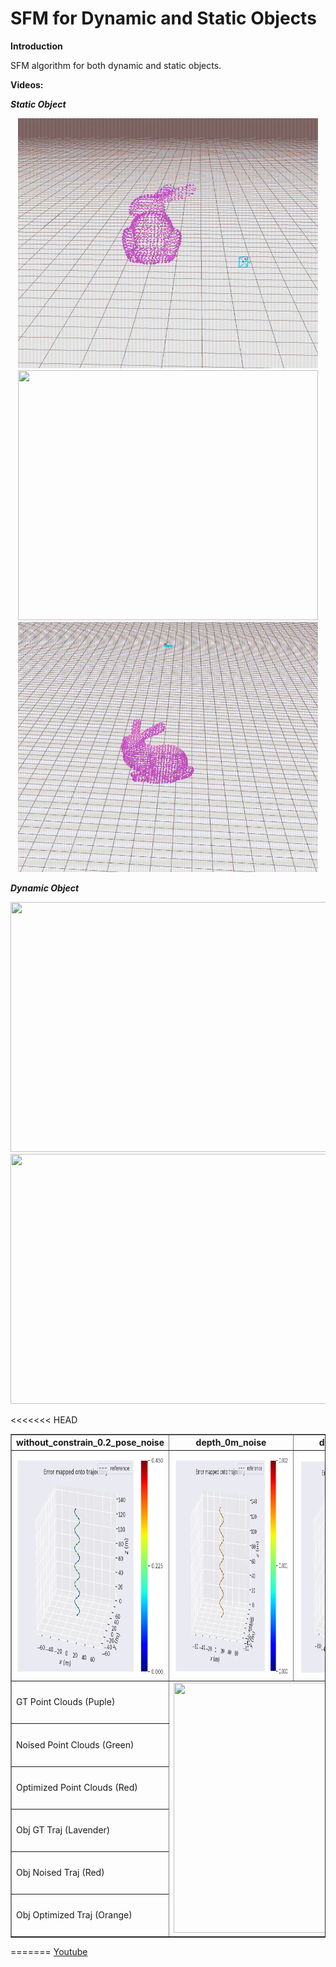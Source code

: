 # SFM for Dynamic and Static Objects
**Introduction**

SFM algorithm for both dynamic and static objects.

**Videos:**

***Static Object***

<center class = "half">
<img src = "Picture/Static_SFM_Cylinder.gif" width = "480" height = "400" /> 
<img src = "Picture/Static_SFM_Spherical_1.gif"  width = "480" height = "400" />
<img src = "Picture/Static_SFM_Spherical_2.gif"  width = "480" height = "400" />
</center>

***Dynamic Object***

<center class = "half">
<img src = "Picture/Dynamic_SFM_1.gif" width = "720" height = "400" /> 
<img src = "Picture/Dynamic_SFM_2.gif"  width = "720" height = "400" />
</center>

<<<<<<< HEAD
<table border="1" width="1440" cellspacing="10">
<tr>
  <th align="center">without_constrain_0.2_pose_noise</th>
  <th align="center">depth_0m_noise</th>
  <th align="center">depth_0.2m_noise</th>
  <th align="center">depth_0.4m_noise</th>
</tr>
<tr>
  <td><img src = "Picture/without_constrain_0.2_pose_noise.png" width = "360" height = "360" /> </td>
  <td><img src = "Picture/depth_0m_noise.png" width = "360" height = "360" /> </td>
  <td><img src = "Picture/depth_0.2m_noise.png" width = "360" height = "360" /> </td>
  <td><img src = "Picture/depth_0.4m_noise.png" width = "360" height = "360" /> </td>
</tr>
<tr>
<td>GT Point Clouds (Puple)</td>
<td rowspan="6" colspan="4" align="center"><img src = "Picture/res.gif" width = "600" height = "400" /> </td>
</tr>
<tr>
<td>Noised Point Clouds (Green)</td>
</tr>
<tr>
<td>Optimized Point Clouds (Red)</td>
</tr>
<tr>
<td>Obj GT Traj (Lavender)</td>
</tr>
<tr>
<td>Obj Noised Traj (Red)</td>
</tr>
<tr>
<td>Obj Optimized Traj (Orange)</td>
</tr>
</table>

<!-- [Youtube](https://youtu.be/iQVhdhqFTZQ) -->
=======
[Youtube](https://youtu.be/JXHjTY0kOgw)
